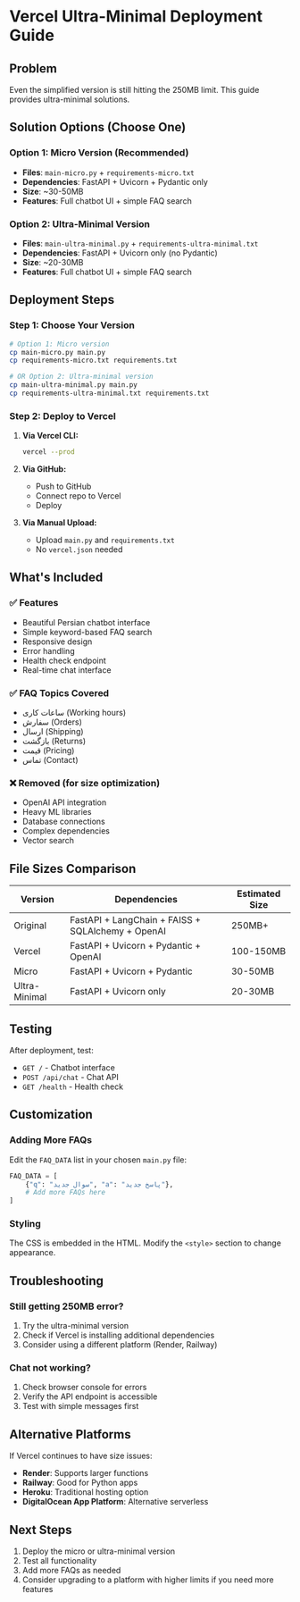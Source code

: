 # Vercel Ultra-Minimal Deployment Guide

## Problem
Even the simplified version is still hitting the 250MB limit. This guide provides ultra-minimal solutions.

## Solution Options (Choose One)

### Option 1: Micro Version (Recommended)
- **Files**: `main-micro.py` + `requirements-micro.txt`
- **Dependencies**: FastAPI + Uvicorn + Pydantic only
- **Size**: ~30-50MB
- **Features**: Full chatbot UI + simple FAQ search

### Option 2: Ultra-Minimal Version
- **Files**: `main-ultra-minimal.py` + `requirements-ultra-minimal.txt`
- **Dependencies**: FastAPI + Uvicorn only (no Pydantic)
- **Size**: ~20-30MB
- **Features**: Full chatbot UI + simple FAQ search

## Deployment Steps

### Step 1: Choose Your Version
```bash
# Option 1: Micro version
cp main-micro.py main.py
cp requirements-micro.txt requirements.txt

# OR Option 2: Ultra-minimal version
cp main-ultra-minimal.py main.py
cp requirements-ultra-minimal.txt requirements.txt
```

### Step 2: Deploy to Vercel
1. **Via Vercel CLI:**
   ```bash
   vercel --prod
   ```

2. **Via GitHub:**
   - Push to GitHub
   - Connect repo to Vercel
   - Deploy

3. **Via Manual Upload:**
   - Upload `main.py` and `requirements.txt`
   - No `vercel.json` needed

## What's Included

### ✅ Features
- Beautiful Persian chatbot interface
- Simple keyword-based FAQ search
- Responsive design
- Error handling
- Health check endpoint
- Real-time chat interface

### ✅ FAQ Topics Covered
- ساعات کاری (Working hours)
- سفارش (Orders)
- ارسال (Shipping)
- بازگشت (Returns)
- قیمت (Pricing)
- تماس (Contact)

### ❌ Removed (for size optimization)
- OpenAI API integration
- Heavy ML libraries
- Database connections
- Complex dependencies
- Vector search

## File Sizes Comparison

| Version | Dependencies | Estimated Size |
|---------|-------------|----------------|
| Original | FastAPI + LangChain + FAISS + SQLAlchemy + OpenAI | 250MB+ |
| Vercel | FastAPI + Uvicorn + Pydantic + OpenAI | 100-150MB |
| Micro | FastAPI + Uvicorn + Pydantic | 30-50MB |
| Ultra-Minimal | FastAPI + Uvicorn only | 20-30MB |

## Testing

After deployment, test:
- `GET /` - Chatbot interface
- `POST /api/chat` - Chat API
- `GET /health` - Health check

## Customization

### Adding More FAQs
Edit the `FAQ_DATA` list in your chosen `main.py` file:

```python
FAQ_DATA = [
    {"q": "سوال جدید", "a": "پاسخ جدید"},
    # Add more FAQs here
]
```

### Styling
The CSS is embedded in the HTML. Modify the `<style>` section to change appearance.

## Troubleshooting

### Still getting 250MB error?
1. Try the ultra-minimal version
2. Check if Vercel is installing additional dependencies
3. Consider using a different platform (Render, Railway)

### Chat not working?
1. Check browser console for errors
2. Verify the API endpoint is accessible
3. Test with simple messages first

## Alternative Platforms

If Vercel continues to have size issues:
- **Render**: Supports larger functions
- **Railway**: Good for Python apps
- **Heroku**: Traditional hosting option
- **DigitalOcean App Platform**: Alternative serverless

## Next Steps

1. Deploy the micro or ultra-minimal version
2. Test all functionality
3. Add more FAQs as needed
4. Consider upgrading to a platform with higher limits if you need more features
